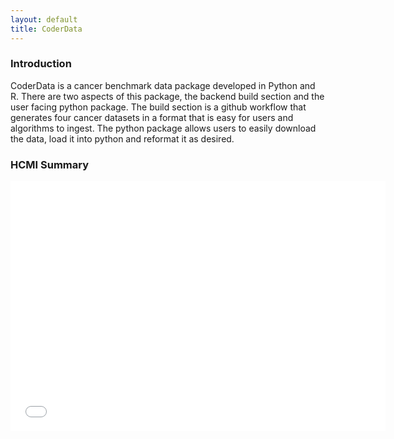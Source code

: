 ```yaml
---
layout: default
title: CoderData
---
```


<link rel="stylesheet" href="assets/css/style.css">



### Introduction
CoderData is a cancer benchmark data package developed in Python and R. 
There are two aspects of this package, the backend build section and the user facing python package.
The build section is a github workflow that generates four cancer datasets in a format that is easy for users and algorithms to ingest. 
The python package allows users to easily download the data, load it into python and reformat it as desired.

### HCMI Summary


<embed src="{{ 'assets/stats/Fig1_HMCI.pdf' | relative_url }}" type="application/pdf" width="600" height="400" />

